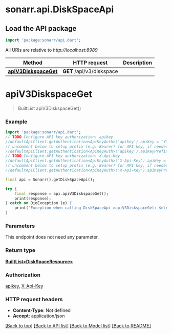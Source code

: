 # sonarr.api.DiskSpaceApi

## Load the API package
```dart
import 'package:sonarr/api.dart';
```

All URIs are relative to *http://localhost:8989*

Method | HTTP request | Description
------------- | ------------- | -------------
[**apiV3DiskspaceGet**](DiskSpaceApi.md#apiv3diskspaceget) | **GET** /api/v3/diskspace | 


# **apiV3DiskspaceGet**
> BuiltList<DiskSpaceResource> apiV3DiskspaceGet()



### Example
```dart
import 'package:sonarr/api.dart';
// TODO Configure API key authorization: apikey
//defaultApiClient.getAuthentication<ApiKeyAuth>('apikey').apiKey = 'YOUR_API_KEY';
// uncomment below to setup prefix (e.g. Bearer) for API key, if needed
//defaultApiClient.getAuthentication<ApiKeyAuth>('apikey').apiKeyPrefix = 'Bearer';
// TODO Configure API key authorization: X-Api-Key
//defaultApiClient.getAuthentication<ApiKeyAuth>('X-Api-Key').apiKey = 'YOUR_API_KEY';
// uncomment below to setup prefix (e.g. Bearer) for API key, if needed
//defaultApiClient.getAuthentication<ApiKeyAuth>('X-Api-Key').apiKeyPrefix = 'Bearer';

final api = Sonarr().getDiskSpaceApi();

try {
    final response = api.apiV3DiskspaceGet();
    print(response);
} catch on DioException (e) {
    print('Exception when calling DiskSpaceApi->apiV3DiskspaceGet: $e\n');
}
```

### Parameters
This endpoint does not need any parameter.

### Return type

[**BuiltList&lt;DiskSpaceResource&gt;**](DiskSpaceResource.md)

### Authorization

[apikey](../README.md#apikey), [X-Api-Key](../README.md#X-Api-Key)

### HTTP request headers

 - **Content-Type**: Not defined
 - **Accept**: application/json

[[Back to top]](#) [[Back to API list]](../README.md#documentation-for-api-endpoints) [[Back to Model list]](../README.md#documentation-for-models) [[Back to README]](../README.md)

